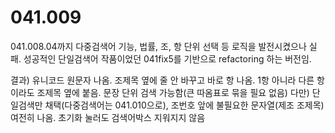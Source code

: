# 041.009
041.008.04까지 다중검색어 기능, 법률, 조, 항 단위 선택 등 로직을 발전시켰으나 실패. 성공적인 단일검색어 작품이었던 041fix5를 기반으로 refactoring 하는 버전임.

결과) 유니코드 원문자 나옴. 조제목 옆에 줄 안 바꾸고 바로 항 나옴. 1항 아니라 다른 항이라도 조제목 옆에 붙음. 문장 단위 검색 가능함(큰 따옴표로 묶을 필요 없음)
다만) 단일검색만 채택(다중검색어는 041.010으로), 조번호 앞에 불필요한 문자열(제조 조제목)여전히 나옴. 초기화 눌러도 검색어박스 지워지지 않음

